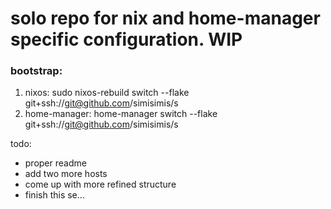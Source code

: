 # solo repo for nix and home-manager specific configuration. WIP

### bootstrap:
1. nixos:
sudo nixos-rebuild switch --flake git+ssh://git@github.com/simisimis/s
2. home-manager:
home-manager switch --flake git+ssh://git@github.com/simisimis/s

todo:
* proper readme
* add two more hosts
* come up with more refined structure
* finish this se...
